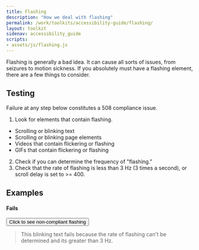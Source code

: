 ```yaml
---
title: Flashing
description: "How we deal with flashing"
permalink: /work/toolkits/accessibility-guide/flashing/
layout: toolkit
sidenav: accessibility_guide
scripts:
- assets/js/flashing.js
---
```

Flashing is generally a bad idea. It can cause all sorts of issues, from seizures to motion sickness. If you absolutely must have a flashing element, there are a few things to consider.

## Testing

Failure at any step below constitutes a 508 compliance issue.

1. Look for elements that contain flashing.
  * Scrolling or blinking text
  * Scrolling or blinking page elements
  * Videos that contain flickering or flashing
  * GIFs that contain flickering or flashing
2. Check if you can determine the frequency of "flashing."
3. Check that the rate of flashing is less than 3 Hz (3 times a second), or scroll delay is set to >= 400.

## Examples

#### Fails
<button type="button" id="blinkbutton">Click to see non-compliant flashing</button>
<span class="blink" style="display:none;">This text is blinking</span>

> This blinking text fails because the rate of flashing can't be determined and its greater than 3 Hz.
